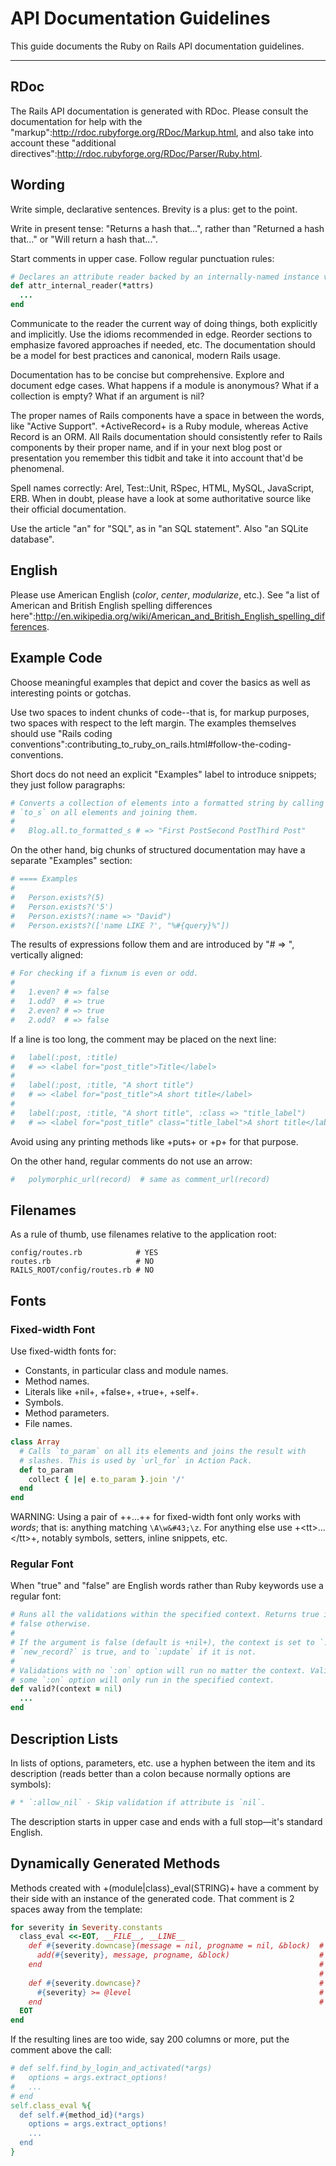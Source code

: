 API Documentation Guidelines
============================

This guide documents the Ruby on Rails API documentation guidelines.

--------------------------------------------------------------------------------

RDoc
----

The Rails API documentation is generated with RDoc. Please consult the documentation for help with the "markup":http://rdoc.rubyforge.org/RDoc/Markup.html, and also take into account these "additional directives":http://rdoc.rubyforge.org/RDoc/Parser/Ruby.html.

Wording
-------

Write simple, declarative sentences. Brevity is a plus: get to the point.

Write in present tense: "Returns a hash that...", rather than "Returned a hash that..." or "Will return a hash that...".

Start comments in upper case. Follow regular punctuation rules:

```ruby
# Declares an attribute reader backed by an internally-named instance variable.
def attr_internal_reader(*attrs)
  ...
end
```

Communicate to the reader the current way of doing things, both explicitly and implicitly. Use the idioms recommended in edge. Reorder sections to emphasize favored approaches if needed, etc. The documentation should be a model for best practices and canonical, modern Rails usage.

Documentation has to be concise but comprehensive. Explore and document edge cases. What happens if a module is anonymous? What if a collection is empty? What if an argument is nil?

The proper names of Rails components have a space in between the words, like "Active Support". +ActiveRecord+ is a Ruby module, whereas Active Record is an ORM. All Rails documentation should consistently refer to Rails components by their proper name, and if in your next blog post or presentation you remember this tidbit and take it into account that'd be phenomenal.

Spell names correctly: Arel, Test::Unit, RSpec, HTML, MySQL, JavaScript, ERB. When in doubt, please have a look at some authoritative source like their official documentation.

Use the article "an" for "SQL", as in "an SQL statement". Also "an SQLite database".

English
-------

Please use American English (<em>color</em>, <em>center</em>, <em>modularize</em>, etc.). See "a list of American and British English spelling differences here":http://en.wikipedia.org/wiki/American_and_British_English_spelling_differences.

Example Code
------------

Choose meaningful examples that depict and cover the basics as well as interesting points or gotchas.

Use two spaces to indent chunks of code--that is, for markup purposes, two spaces with respect to the left margin. The examples themselves should use "Rails coding conventions":contributing_to_ruby_on_rails.html#follow-the-coding-conventions.

Short docs do not need an explicit "Examples" label to introduce snippets; they just follow paragraphs:

```ruby
# Converts a collection of elements into a formatted string by calling
# `to_s` on all elements and joining them.
#
#   Blog.all.to_formatted_s # => "First PostSecond PostThird Post"
```

On the other hand, big chunks of structured documentation may have a separate "Examples" section:

```ruby
# ==== Examples
#
#   Person.exists?(5)
#   Person.exists?('5')
#   Person.exists?(:name => "David")
#   Person.exists?(['name LIKE ?', "%#{query}%"])
```

The results of expressions follow them and are introduced by "# => ", vertically aligned:

```ruby
# For checking if a fixnum is even or odd.
#
#   1.even? # => false
#   1.odd?  # => true
#   2.even? # => true
#   2.odd?  # => false
```

If a line is too long, the comment may be placed on the next line:

```ruby
#   label(:post, :title)
#   # => <label for="post_title">Title</label>
#
#   label(:post, :title, "A short title")
#   # => <label for="post_title">A short title</label>
#
#   label(:post, :title, "A short title", :class => "title_label")
#   # => <label for="post_title" class="title_label">A short title</label>
```

Avoid using any printing methods like +puts+ or +p+ for that purpose.

On the other hand, regular comments do not use an arrow:

```ruby
#   polymorphic_url(record)  # same as comment_url(record)
```

Filenames
---------

As a rule of thumb, use filenames relative to the application root:

```
config/routes.rb            # YES
routes.rb                   # NO
RAILS_ROOT/config/routes.rb # NO
```

Fonts
-----

### Fixed-width Font

Use fixed-width fonts for:
* Constants, in particular class and module names.
* Method names.
* Literals like +nil+, +false+, +true+, +self+.
* Symbols.
* Method parameters.
* File names.

```ruby
class Array
  # Calls `to_param` on all its elements and joins the result with
  # slashes. This is used by `url_for` in Action Pack.
  def to_param
    collect { |e| e.to_param }.join '/'
  end
end
```

WARNING: Using a pair of +&#43;...&#43;+ for fixed-width font only works with *words*; that is: anything matching `\A\w&#43;\z`. For anything else  use +&lt;tt&gt;...&lt;/tt&gt;+, notably symbols, setters, inline snippets, etc.

### Regular Font

When "true" and "false" are English words rather than Ruby keywords use a regular font:

```ruby
# Runs all the validations within the specified context. Returns true if no errors are found,
# false otherwise.
#
# If the argument is false (default is +nil+), the context is set to `:create` if
# `new_record?` is true, and to `:update` if it is not.
#
# Validations with no `:on` option will run no matter the context. Validations with
# some `:on` option will only run in the specified context.
def valid?(context = nil)
  ...
end
```

Description Lists
-----------------

In lists of options, parameters, etc. use a hyphen between the item and its description (reads better than a colon because normally options are symbols):

```ruby
# * `:allow_nil` - Skip validation if attribute is `nil`.
```

The description starts in upper case and ends with a full stop—it's standard English.

Dynamically Generated Methods
-----------------------------

Methods created with +(module|class)_eval(STRING)+ have a comment by their side with an instance of the generated code. That comment is 2 spaces away from the template:

```ruby
for severity in Severity.constants
  class_eval <<-EOT, __FILE__, __LINE__
    def #{severity.downcase}(message = nil, progname = nil, &block)  # def debug(message = nil, progname = nil, &block)
      add(#{severity}, message, progname, &block)                    #   add(DEBUG, message, progname, &block)
    end                                                              # end
                                                                     #
    def #{severity.downcase}?                                        # def debug?
      #{severity} >= @level                                          #   DEBUG >= @level
    end                                                              # end
  EOT
end
```

If the resulting lines are too wide, say 200 columns or more, put the comment above the call:

```ruby
# def self.find_by_login_and_activated(*args)
#   options = args.extract_options!
#   ...
# end
self.class_eval %{
  def self.#{method_id}(*args)
    options = args.extract_options!
    ...
  end
}
```
